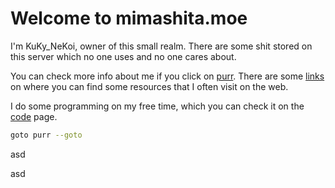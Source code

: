 # Welcome to mimashita.moe

I'm KuKy_NeKoi, owner of this small realm. There are some shit stored on this server which no one uses and no one cares about.

You can check more info about me if you click on [purr](./purr.html). There are some [links](./links.html) on where you can find some resources that I often visit on the web.

I do some programming on my free time, which you can check it on the [code](./code.html) page.

```bash
goto purr --goto
```

asd

asd
